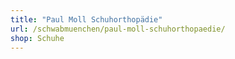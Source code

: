 ```yaml
---
title: "Paul Moll Schuhorthopädie"
url: /schwabmuenchen/paul-moll-schuhorthopaedie/
shop: Schuhe
---
```

